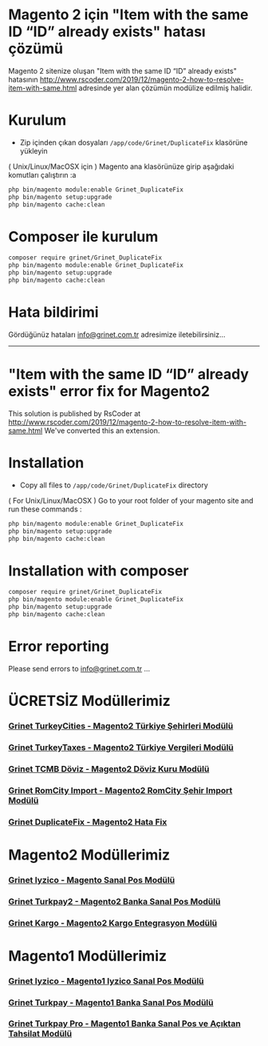 # Magento 2 için "Item with the same ID “ID” already exists" hatası çözümü

Magento 2 sitenize oluşan "Item with the same ID “ID” already exists" hatasının http://www.rscoder.com/2019/12/magento-2-how-to-resolve-item-with-same.html adresinde yer alan çözümün modülize edilmiş halidir.

# Kurulum
 - Zip içinden çıkan dosyaları `/app/code/Grinet/DuplicateFix` klasörüne yükleyin

( Unix/Linux/MacOSX için ) 
Magento ana klasörünüze girip aşağıdaki komutları çalıştırın :a
```bash
php bin/magento module:enable Grinet_DuplicateFix
php bin/magento setup:upgrade
php bin/magento cache:clean
```

# Composer ile kurulum
```bash
composer require grinet/Grinet_DuplicateFix
php bin/magento module:enable Grinet_DuplicateFix
php bin/magento setup:upgrade
php bin/magento cache:clean
```

# Hata bildirimi

Gördüğünüz hataları info@grinet.com.tr adresimize iletebilirsiniz...

-----------------------------------------------------------------

# "Item with the same ID “ID” already exists" error fix for Magento2

This solution is published by RsCoder at http://www.rscoder.com/2019/12/magento-2-how-to-resolve-item-with-same.html 
We've converted this an extension.

# Installation
 - Copy all files to `/app/code/Grinet/DuplicateFix` directory

( For Unix/Linux/MacOSX ) 
Go to your root folder of your magento site and run these commands :
```bash
php bin/magento module:enable Grinet_DuplicateFix
php bin/magento setup:upgrade
php bin/magento cache:clean
```

# Installation with composer
```bash
composer require grinet/Grinet_DuplicateFix
php bin/magento module:enable Grinet_DuplicateFix
php bin/magento setup:upgrade
php bin/magento cache:clean
```

# Error reporting

Please send errors to info@grinet.com.tr ...

>
# **ÜCRETSİZ Modüllerimiz**
### [Grinet TurkeyCities - Magento2 Türkiye Şehirleri Modülü](https://github.com/grinet/Magento2_TurkeyCities)
### [Grinet TurkeyTaxes - Magento2 Türkiye Vergileri Modülü](https://github.com/grinet/Magento2_TurkeyTaxes)
### [Grinet TCMB Döviz - Magento2 Döviz Kuru Modülü](https://github.com/grinet/Magento2_TCMB_Doviz)
### [Grinet RomCity Import - Magento2 RomCity Şehir Import Modülü](https://github.com/grinet/Magento2_RomcityImportTurkeyCities)
### [Grinet DuplicateFix - Magento2 Hata Fix](https://github.com/grinet/Magento2-DuplicateFix)

>
# **Magento2 Modüllerimiz**

### [Grinet Iyzico - Magento Sanal Pos Modülü](https://magesanalpos.com/grinet-iyzico-magento-icin-sanal-pos-modulu-magento2)
### [Grinet Turkpay2 - Magento2 Banka Sanal Pos Modülü](https://magesanalpos.com/grinet-turkpay-magento-icin-sanal-pos-modulu-magento2)
### [Grinet Kargo - Magento2 Kargo Entegrasyon Modülü](https://magesanalpos.com/grinet-kargo-entegrasyon-modulu-magento-2)

>
# **Magento1 Modüllerimiz**

### [Grinet Iyzico - Magento1 Iyzico Sanal Pos Modülü](https://magesanalpos.com/grinet-iyzico-magento-icin-sanal-pos-modulu-magento1)
### [Grinet Turkpay - Magento1 Banka Sanal Pos Modülü](https://magesanalpos.com/grinet-turkpay-magento-icin-sanal-pos-modulu)
### [Grinet Turkpay Pro - Magento1 Banka Sanal Pos ve Açıktan Tahsilat Modülü](https://magesanalpos.com/grinet-turkpay-magento-icin-sanal-pos-modulu-pro)


